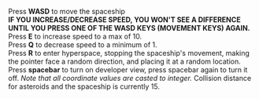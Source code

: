 Press **WASD** to move the spaceship <br>
**IF YOU INCREASE/DECREASE SPEED, YOU WON'T SEE A DIFFERENCE UNTIL YOU PRESS ONE OF THE WASD KEYS (MOVEMENT KEYS) AGAIN.** <br>
Press **E** to increase speed to a max of 10. <br>
Press **Q** to decrease speed to a minimum of 1. <br>
Press **R** to enter hyperspace, stopping the spaceship's movement, making the pointer face a random direction, and placing it at a random location. <br>
Press **spacebar** to turn on developer view, press spacebar again to turn it off. _Note that all coordinate values are casted to integer._
Collision distance for asteroids and the spaceship is currently 15.
